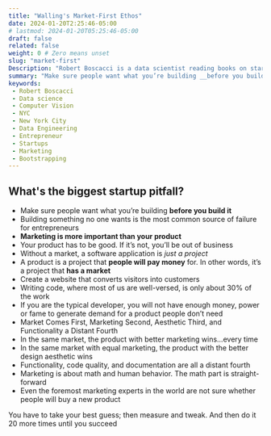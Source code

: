 ```yaml
---
title: "Walling's Market-First Ethos"
date: 2024-01-20T2:25:46-05:00
# lastmod: 2024-01-20T05:25:46-05:00
draft: false
related: false
weight: 0 # Zero means unset
slug: "market-first"
Description: "Robert Boscacci is a data scientist reading books on startups and micro-saas" # Keep to 150-160 chars
summary: "Make sure people want what you’re building __before you build it__"
keywords:
 - Robert Boscacci
 - Data science
 - Computer Vision
 - NYC
 - New York City
 - Data Engineering
 - Entrepreneur
 - Startups
 - Marketing
 - Bootstrapping
---
```


## What's the biggest startup pitfall?

* Make sure people want what you’re building __before you build it__
* Building something no one wants is the most common source of failure for entrepreneurs
* __Marketing is more important than your product__
* Your product has to be good. If it’s not, you’ll be out of business
* Without a market, a software application is _just a project_
* A product is a project that __people will pay money__ for. In other words, it’s a project that __has a market__
* Create a website that converts visitors into customers
* Writing code, where most of us are well-versed, is only about 30% of the work
* If you are the typical developer, you will not have enough money, power or fame to generate demand for a product people don’t need
* Market Comes First, Marketing Second, Aesthetic Third, and Functionality a Distant Fourth
* In the same market, the product with better marketing wins...every time
* In the same market with equal marketing, the product with the better design aesthetic wins
* Functionality, code quality, and documentation are all a distant fourth
* Marketing is about math and human behavior. The math part is straight-forward
* Even the foremost marketing experts in the world are not sure whether people will buy a new product

You have to take your best guess; then measure and tweak. And then do it 20 more times until you succeed
